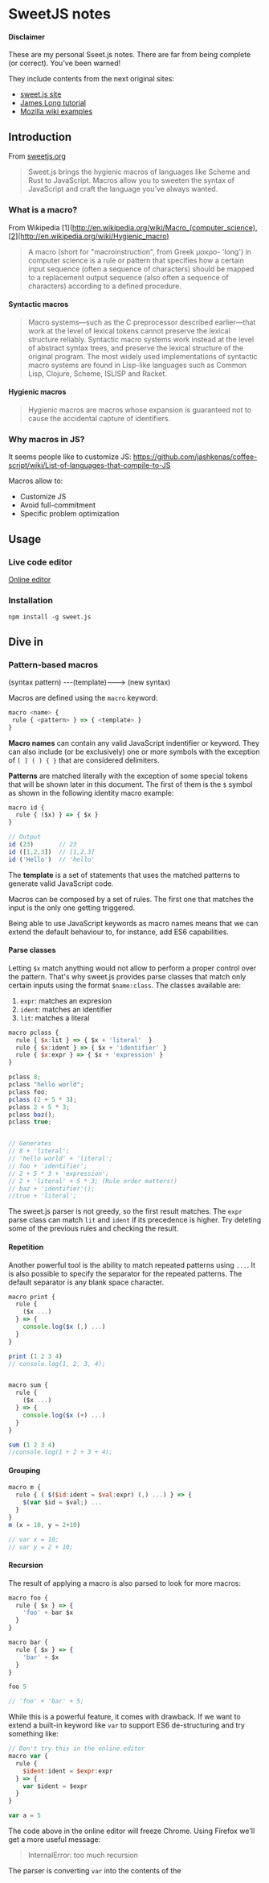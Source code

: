 # SweetJS notes

#### Disclaimer

These are my personal Sseet.js notes. There are far from being complete (or
  correct). You've been warned!

They include contents from the next original sites:

- [sweet.js site](http://sweetjs.org/)
- [James Long tutorial](http://jlongster.com/Writing-Your-First-Sweet.js-Macro)
- [Mozilla wiki examples](https://github.com/mozilla/sweet.js/wiki/Example-macros)


## Introduction

From [sweetjs.org](http://sweetjs.org)

> Sweet.js brings the hygienic macros of languages like Scheme and Rust to JavaScript. Macros allow you to sweeten the syntax of JavaScript and craft the language you’ve always wanted.


### What is a macro?

From Wikipedia [1](http://en.wikipedia.org/wiki/Macro_(computer_science),[2](http://en.wikipedia.org/wiki/Hygienic_macro)

> A macro (short for "macroinstruction", from Greek μακρο- 'long') in computer science is a rule or pattern that specifies how a certain input sequence (often a sequence of characters) should be mapped to a replacement output sequence (also often a sequence of characters) according to a defined procedure.

#### Syntactic macros

> Macro systems—such as the C preprocessor described earlier—that work at the level of lexical tokens cannot preserve the lexical structure reliably. Syntactic macro systems work instead at the level of abstract syntax trees, and preserve the lexical structure of the original program. The most widely used implementations of syntactic macro systems are found in Lisp-like languages such as Common Lisp, Clojure, Scheme, ISLISP and Racket.

#### Hygienic macros

> Hygienic macros are macros whose expansion is guaranteed not to cause the accidental capture of identifiers.

### Why macros in JS?

It seems people like to customize JS: https://github.com/jashkenas/coffee-script/wiki/List-of-languages-that-compile-to-JS

Macros allow to:
- Customize JS
- Avoid full-commitment
- Specific problem optimization


## Usage

### Live code editor

[Online editor](http://sweetjs.org/browser/editor.html)

### Installation

```
npm install -g sweet.js
```

## Dive in

### Pattern-based macros

(syntax pattern) ---(template)---> (new syntax)

Macros are defined using the `macro` keyword:

```javascript
macro <name> {
 rule { <pattern> } => { <template> }
}
```

**Macro names** can contain any valid JavaScript indentifier or keyword. They
can also include (or be exclusively) one or more symbols with the exception of
`[ ] ( ) { }` that are considered delimiters.

**Patterns** are matched literally with the exception of some special tokens
that will be shown later in this document. The first of them is the `$` symbol
as shown in the following identity macro example:

```javascript
macro id {
  rule { ($x) } => { $x }
}

// Output
id (23)       // 23
id ([1,2,3])  // [1,2,3]
id ('Hello')  // 'hello'
```

The **template** is a set of statements that uses the matched patterns to
generate valid JavaScript code.

Macros can be composed by a set of rules. The first one that matches the input
is the only one getting triggered.

Being able to use JavaScript keywords as macro names means that we can extend
the default behaviour to, for instance, add ES6 capabilities.

#### Parse classes

Letting `$x` match anything would not allow to perform a proper control over
the pattern. That's why sweet.js provides parse classes that match only certain
inputs using the format
`$name:class`. The classes available are:
1. `expr`: matches an expresion
2. `ident`: matches an identifier
3. `lit`: matches a literal

```javascript
macro pclass {
  rule { $x:lit } => { $x + 'literal'  }
  rule { $x:ident } => { $x + 'identifier' }
  rule { $x:expr } => { $x + 'expression' }
}

pclass 8;
pclass "hello world";
pclass foo;
pclass (2 + 5 * 3);
pclass 2 + 5 * 3;
pclass baz();
pclass true;


// Generates
// 8 + 'literal';
// 'hello world' + 'literal';
// foo + 'identifier';
// 2 + 5 * 3 + 'expression';
// 2 + 'literal' + 5 * 3; (Rule order matters!)
// baz + 'identifier'();
//true + 'literal';
```

The sweet.js parser is not greedy, so the first result matches. The `expr`
parse class can match `lit` and `ident` if its precedence is higher. Try
deleting some of the previous rules and checking the result.

#### Repetition

Another powerful tool is the ability to match repeated patterns using `...`. It
is also possible to specify the separator for the repeated patterns. The
default separator is any blank space character.

```javascript
macro print {
  rule {
    ($x ...)
  } => {
    console.log($x (,) ...)
  }
}

print (1 2 3 4)
// console.log(1, 2, 3, 4);


macro sum {
  rule {
    ($x ...)
  } => {
    console.log($x (+) ...)
  }
}

sum (1 2 3 4)
//console.log(1 + 2 + 3 + 4);
```

#### Grouping

```javascript
macro m {
  rule { ( $($id:ident = $val:expr) (,) ...) } => {
    $(var $id = $val;) ...
  }
}
m (x = 10, y = 2+10)

// var x = 10;
// var y = 2 + 10;
```

#### Recursion
The result of applying a macro is also parsed to look for more macros:

```javascript
macro foo {
  rule { $x } => {
    'foo' + bar $x
  }
}

macro bar {
  rule { $x } => {
    'bar' + $x
  }
}

foo 5

// 'foo' + 'bar' + 5;
```

While this is a powerful feature, it comes with drawback. If we want to extend
a built-in keyword like `var` to support ES6 de-structuring and try something
like:

```javascript
// Don't try this in the online editor
macro var {
  rule {
    $ident:ident = $expr:expr
  } => {
    var $ident = $expr
  }
}

var a = 5
```

The code above in the online editor will freeze Chrome. Using Firefox we'll
get a more useful message:

> InternalError: too much recursion

The parser is converting `var` into the contents of the *<template>* section.
This contents contain `var` as well, that is again parsed and so on.

Sweet.js provides the `let` keyword to avoid this. With let, all the built-in
keywords in the *<template>* section will be treated as the original one and
not as the macro.

```javascript
// Recursion safe
let var = macro {
  rule {
    $ident:ident = $expr:expr
  } => {
    var $ident = $expr
  }
}

var a = 5
```

With the let keyword we are able to have de-structuring assignment easily:

```javascript
// https://gist.github.com/aaditmshah/7065183

let var = macro {
    rule { $name:ident = $value:expr } => {
        var $name = $value
    }

    rule { {$name:ident (,) ...} = $value:expr } => {
        var object = $value
        $(, $name = object.$name) ...
    }

    rule { [$name:ident (,) ...] = $value:expr } => {
        var array = $value, index = 0
        $(, $name = array[index++]) ...
    }
}

var o = 0;

var [a, b, c] = [1, 2, 3];

var {x, y, z} = {x: 1, y: 2, z: 3};
```


### Lookback

```javascript
macro is {
  rule infix { $left:expr | $right:expr } => {
    ($left === $right)
  }
}

macro unless {
  rule infix { $value:expr | $guard:expr } => {
    if (!($guard)) {
      $value
    }
  }
}
var supermanWins = 'no';
var rock = 'kryptonite';

supermanWins = 'yes' unless rock is 'kryptonite'

console.log('Does he win?', supermanWins);

//var supermanWins = 'no';
//var rock = 'kryptonite';
//if (!(rock === 'kryptonite')) {
//    supermanWins = 'yes';
//}
//console.log('Does he win?', supermanWins);
```

```javascript
macro in {
  rule infix { $value:expr | $array:expr } => {
    ($array.indexOf($value) !== -1)
  }
}

2 in [1,2,3,4]
//([ 1, 2, 3, 4 ].indexOf(2) !== -1)
8 in [1,2,3,4]
//([ 1, 2, 3, 4 ].indexOf(8) !== -1)
'e' in 'Hello'
//('Hello'.indexOf('e') !== -1)
'a' in 'Hello'
//('Hello'.indexOf('a') !== -1)
if 'o' in 'Hello' { console.log('Found!') }
//if ('Hello'.indexOf('o') !== -1) {
//    console.log('Found!');
//}

```

### Procedural macros

> Sweet.js also provides a more powerful way to define macros: case macros. Case macros allow you to manipulate syntax using the full power of JavaScript.

```javascript
macro <name> {
  case { <pattern> } => { <template> }
}
```

They also match the macro name:

```javascript
macro m {
  case { $name $x } => { ... }
}
m 42
```

Although you can ignore it with a wildcard:

```javascript
macro m {
  case { _ $x } => { ... }
}
```

> The other difference from rule macros is that the body of a macro contains a mixture of templates and normal JavaScript that can create and manipulate syntax. Templates are now created with the #{...} form.

```javascript
macro id {
  case {_ $x } => {
    return #{ $x }
  }
}
```

#### Syntax objects

**letstx** macro that binds syntax objects to pattern variables

```javascript
macro m {
  case {_ $x } => {
    var y = makeValue(42, #{$x});
    letstx $y = [y], $z = [makeValue(2, #{$x})];
    return #{$x + $y - $z}
  }
}
m 1
// --> expands to
1 + 42 - 2
```

- **makeValue(val, stx)** – *val* can be a boolean, number, string, or
null/undefined
- **makeRegex(pattern, flags, stx)** – *pattern* is the string representation
of the regex pattern and *flags* is the string representation of the regex flags
- **makeIdent(val, stx)** – *val* is a string representing an identifier
- **makePunc(val, stx)** – *val* is a string representing a punctuation
(e.g. =, ,, >, etc.)
- **makeDelim(val, inner, stx)** – *val* represents which delimiter to make
and can be either "()", "[]", or "{}" and inner is an array of syntax objects
for all of the tokens inside the delimiter.
